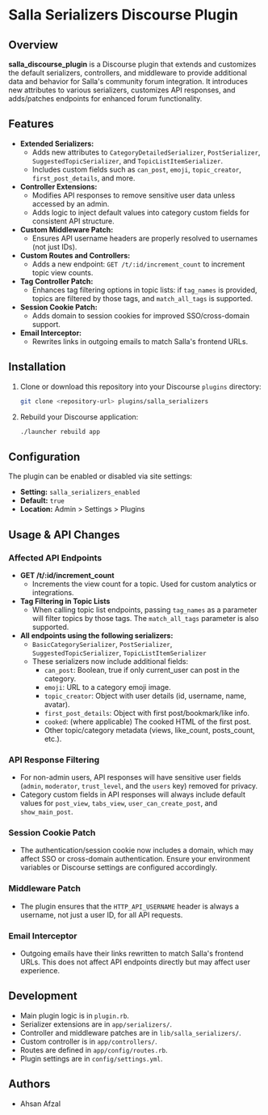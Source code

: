 # Salla Serializers Discourse Plugin

## Overview

**salla_discourse_plugin** is a Discourse plugin that extends and customizes the default serializers, controllers, and middleware to provide additional data and behavior for Salla's community forum integration. It introduces new attributes to various serializers, customizes API responses, and adds/patches endpoints for enhanced forum functionality.

## Features

- **Extended Serializers:**
  - Adds new attributes to `CategoryDetailedSerializer`, `PostSerializer`, `SuggestedTopicSerializer`, and `TopicListItemSerializer`.
  - Includes custom fields such as `can_post`, `emoji`, `topic_creator`, `first_post_details`, and more.
- **Controller Extensions:**
  - Modifies API responses to remove sensitive user data unless accessed by an admin.
  - Adds logic to inject default values into category custom fields for consistent API structure.
- **Custom Middleware Patch:**
  - Ensures API username headers are properly resolved to usernames (not just IDs).
- **Custom Routes and Controllers:**
  - Adds a new endpoint: `GET /t/:id/increment_count` to increment topic view counts.
- **Tag Controller Patch:**
  - Enhances tag filtering options in topic lists: if `tag_names` is provided, topics are filtered by those tags, and `match_all_tags` is supported.
- **Session Cookie Patch:**
  - Adds domain to session cookies for improved SSO/cross-domain support.
- **Email Interceptor:**
  - Rewrites links in outgoing emails to match Salla's frontend URLs.

## Installation

1. Clone or download this repository into your Discourse `plugins` directory:
   ```sh
   git clone <repository-url> plugins/salla_serializers
   ```
2. Rebuild your Discourse application:
   ```sh
   ./launcher rebuild app
   ```

## Configuration

The plugin can be enabled or disabled via site settings:

- **Setting:** `salla_serializers_enabled`
- **Default:** `true`
- **Location:** Admin > Settings > Plugins

## Usage & API Changes

### Affected API Endpoints

- **GET /t/:id/increment_count**
  - Increments the view count for a topic. Used for custom analytics or integrations.
- **Tag Filtering in Topic Lists**
  - When calling topic list endpoints, passing `tag_names` as a parameter will filter topics by those tags. The `match_all_tags` parameter is also supported.
- **All endpoints using the following serializers:**
  - `BasicCategorySerializer`, `PostSerializer`, `SuggestedTopicSerializer`, `TopicListItemSerializer`
  - These serializers now include additional fields:
    - `can_post`: Boolean, true if only current_user can post in the category.
    - `emoji`: URL to a category emoji image.
    - `topic_creator`: Object with user details (id, username, name, avatar).
    - `first_post_details`: Object with first post/bookmark/like info.
    - `cooked`: (where applicable) The cooked HTML of the first post.
    - Other topic/category metadata (views, like_count, posts_count, etc.).

### API Response Filtering
- For non-admin users, API responses will have sensitive user fields (`admin`, `moderator`, `trust_level`, and the `users` key) removed for privacy.
- Category custom fields in API responses will always include default values for `post_view`, `tabs_view`, `user_can_create_post`, and `show_main_post`.

### Session Cookie Patch
- The authentication/session cookie now includes a domain, which may affect SSO or cross-domain authentication. Ensure your environment variables or Discourse settings are configured accordingly.

### Middleware Patch
- The plugin ensures that the `HTTP_API_USERNAME` header is always a username, not just a user ID, for all API requests.

### Email Interceptor
- Outgoing emails have their links rewritten to match Salla's frontend URLs. This does not affect API endpoints directly but may affect user experience.

## Development

- Main plugin logic is in `plugin.rb`.
- Serializer extensions are in `app/serializers/`.
- Controller and middleware patches are in `lib/salla_serializers/`.
- Custom controller is in `app/controllers/`.
- Routes are defined in `app/config/routes.rb`.
- Plugin settings are in `config/settings.yml`.

## Authors
- Ahsan Afzal